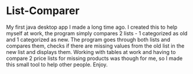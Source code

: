 # List-Comparer
My first java desktop app I made a long time ago. I created this to help myself at work, the program simply compares 2 lists - 1 categorized as old and 1 categorized as new. The program goes through both lists and compares them, checks if there are missing values from the old list in the new list and displays them. Working with tables at work and having to compare 2 price lists for missing products was though for me, so I made this small tool to help other people. Enjoy.
